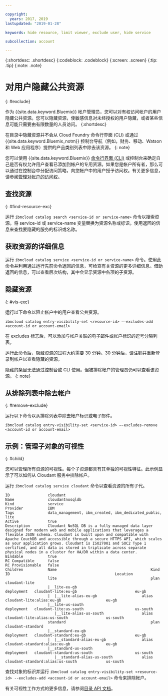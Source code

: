 ```yaml
---

copyright:
  years: 2017, 2019
lastupdated: "2019-01-28"

keywords: hide resource, limit viewer, exclude user, hide service

subcollection: account

---
```


{:shortdesc: .shortdesc}
{:codeblock: .codeblock}
{:screen: .screen}
{:tip: .tip}
{:note: .note}


# 对用户隐藏公共资源
{: #exclude}

作为 {{site.data.keyword.Bluemix}} 帐户管理员，您可以对有权访问帐户的用户隐藏公共资源。您可以隐藏资源，使敏感信息对未经授权的用户隐藏，或者某些信息可能只需要由有限数量的人员访问。
{:shortdesc}

在目录中隐藏资源并不会从 Cloud Foundry 命令行界面 (CLI) 或通过 {{site.data.keyword.Bluemix_notm}} 控制台导航（例如，财务、移动、Watson 和 Web 应用程序）提供的产品类别列表中除去该资源。
{: note}

您可以使用 {{site.data.keyword.Bluemix}} [命令行界面 (CLI)](/docs/cli/reference/ibmcloud?topic=cloud-cli-ibmcloud_cli) 或控制台来确定自己是否有权允许用户查看已添加到帐户的专用资源。如果您是帐户所有者，那么可以通过在控制台中分配访问策略，向您帐户中的用户授予访问权。有关更多信息，请参阅[管理对帐户的访问权](/docs/account?topic=account-find-access)。

## 查找资源
{: #find-resource-exc}

运行 `ibmcloud catalog search <service-id or service-name>` 命令以搜索资源。将 service-id 或 service-name 变量替换为资源名称或标识。使用返回的信息来查找要隐藏的服务的标识或名称。

## 获取资源的详细信息

运行 `ibmcloud catalog service <service-id or service-name>` 命令。使用此命令并利用通过运行先前命令返回的信息，可检查有关资源的更多详细信息。借助返回的信息，可以查看层次结构，其中会显示资源中各项的子资源。

## 隐藏资源
{: #vis-exc}

运行以下命令以阻止帐户中的用户查看公共资源。

`ibmcloud catalog entry-visibility-set <resource-id> —-excludes-add <account-id or account-email>`

在 excludes 标志后，可以添加与帐户关联的电子邮件或帐户标识的逗号分隔列表。

运行此命令后，隐藏资源的过程大约需要 30 分钟。30 分钟后，请注销并重新登录到帐户以查看隐藏的资源。

隐藏的条目无法通过控制台或 CLI 使用。但被排除帐户的管理员仍可以查看该资源。
{: note}

## 从排除列表中除去帐户
{: #remove-exclude}

运行以下命令以从排除列表中除去帐户标识或电子邮件。

`ibmcloud catalog entry-visibility-set <service-id> —-excludes-remove <account-id or account-email>`


## 示例：管理子对象的可视性
{: #child}

您可以管理所有资源的可视性。每个子资源都具有其单独的可视性特征。此示例显示了可以如何从 Cloudant 服务中排除帐户。

运行 `ibmcloud catalog service cloudant` 命令以查看资源的所有子代。

```
ID                 cloudant
Name               cloudantnosqldb
Kind               service
Provider           IBM
Tags               data_management, ibm_created, ibm_dedicated_public, lite
Active             true
Description        Cloudant NoSQL DB is a fully managed data layer designed for modern web and mobile applications that leverages a flexible JSON schema. Cloudant is built upon and compatible with Apache CouchDB and accessible through a secure HTTPS API, which scales as your application grows. Cloudant is ISO27001 and SOC2 Type 1 certified, and all data is stored in triplicate across separate physical nodes in a cluster for HA/DR within a data center.
Bindable           true
RC Compatible      false
RC Provisionable   false
Children           Name                                          Kind         ID                                               Location
                   lite                                          plan         cloudant-lite
                   |__lite-eu-gb                             deployment   cloudant-lite:eu-gb                          eu-gb
                   |  |__lite-alias-eu-gb                    alias        cloudant-lite:alias:eu-gb                    eu-gb
                   |__lite-us-south                          deployment   cloudant-lite:us-south                       us-south
                      |__lite-alias-us-south                 alias        cloudant-lite:alias:us-south                 us-south
                   standard                                      plan         cloudant-standard
                   |__standard-eu-gb                         deployment   cloudant-standard:eu-gb                      eu-gb
                   |  |__standard-alias-eu-gb                alias        cloudant-standard:alias:eu-gb                eu-gb
                   |__standard-us-south                      deployment   cloudant-standard:us-south                   us-south
                      |__standard-alias-us-south             alias        cloudant-standard:alias:us-south             us-south
```

查找对象的标识并运行 `ibmcloud catalog entry-visibility-set <resource-id> --excludes-add <account-id or account-email>` 命令来排除帐户。

有关可视性工作方式的更多信息，请参阅[目录 API 文档](https://{DomainName}/apidocs/globalcatalog)。
